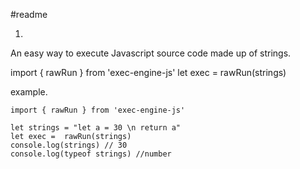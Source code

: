 #readme

1.
An easy way to execute Javascript source code made up of strings.

import { rawRun } from 'exec-engine-js'
let exec = rawRun(strings)

example.

    import { rawRun } from 'exec-engine-js'

    let strings = "let a = 30 \n return a"
    let exec =  rawRun(strings)
    console.log(strings) // 30
    console.log(typeof strings) //number